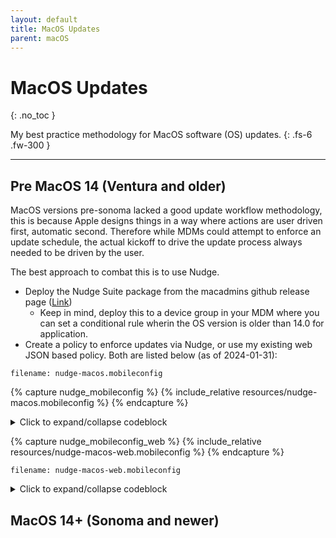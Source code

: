 ```yaml
---
layout: default
title: MacOS Updates
parent: macOS
---
```


# MacOS Updates
{: .no_toc }

My best practice methodology for MacOS software (OS) updates.
{: .fs-6 .fw-300 }

---


## Pre MacOS 14 (Ventura and older)

MacOS versions pre-sonoma lacked a good update workflow methodology, this is because Apple designs things in a way where actions are user driven first, automatic second. Therefore while MDMs could attempt to enforce an update schedule, the actual kickoff to drive the update process always needed to be driven by the user.

The best approach to combat this is to use Nudge.
- Deploy the Nudge Suite package from the macadmins github release page ([Link](https://github.com/macadmins/nudge/releases))
    - Keep in mind, deploy this to a device group in your MDM where you can set a conditional rule wherin the OS version is older than 14.0 for application.
- Create a policy to enforce updates via Nudge, or use my existing web JSON based policy. Both are listed below (as of 2024-01-31):

```filename: nudge-macos.mobileconfig```

{% capture nudge_mobileconfig %}
{% include_relative resources/nudge-macos.mobileconfig %}
{% endcapture %}

<details>
    <summary>Click to expand/collapse codeblock</summary>
    ```xml
    {{ nudge_mobileconfig }}```
</details>

{% capture nudge_mobileconfig_web %}
{% include_relative resources/nudge-macos-web.mobileconfig %}
{% endcapture %}

```filename: nudge-macos-web.mobileconfig```

<details>
    <summary>Click to expand/collapse codeblock</summary>
    ```xml
    {{ nudge_mobileconfig_web }}```
</details>

## MacOS 14+ (Sonoma and newer)

